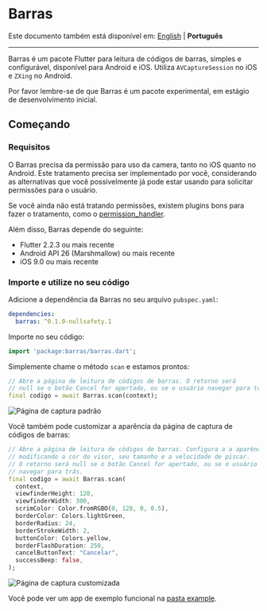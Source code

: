 # Barras

Este documento também está disponível em: [English](https://github.com/deadblit/barras/blob/main/README.md) \| **Português**

---

Barras é um pacote Flutter para leitura de códigos de barras, simples e configurável, disponível para Android e iOS. Utiliza `AVCaptureSession` no iOS e `ZXing` no Android.

Por favor lembre-se de que Barras é um pacote experimental, em estágio de desenvolvimento inicial.

## Começando

### Requisitos

O Barras precisa da permissão para uso da camera, tanto no iOS quanto no Android. Este tratamento precisa
ser implementado por você, considerando as alternativas que você possivelmente já pode estar usando
para solicitar permissões para o usuário.

Se você ainda não está tratando permissões, existem plugins bons para fazer o tratamento, 
como o [permission_handler](https://pub.dev/packages/permission_handler).

Além disso, Barras depende do seguinte:

- Flutter 2.2.3 ou mais recente
- Android API 26 (Marshmallow) ou mais recente
- iOS 9.0 ou mais recente

### Importe e utilize no seu código

Adicione a dependência da Barras no seu arquivo `pubspec.yaml`:

```yaml
dependencies:
  barras: ^0.1.0-nullsafety.1
```

Importe no seu código:

```dart
import 'package:barras/barras.dart';
```

Simplemente chame o método `scan` e estamos prontos:

```dart
// Abre a página de leitura de códigos de barras. O retorno será
// null se o botão Cancel for apertado, ou se o usuário navegar para trás.
final codigo = await Barras.scan(context);
```

![Página de captura padrão](https://github.com/deadblit/barras/raw/main/example/screenshots/Screenshot_20201022-034615.jpg)

Você também pode customizar a aparência da página de captura de códigos de barras:

```dart
// Abre a página de leitura de códigos de barras. Configura a a aparência,
// modificando a cor do visor, seu tamanho e a velocidade de piscar.
// O retorno será null se o botão Cancel for apertado, ou se o usuário
// navegar para trás.
final codigo = await Barras.scan(
  context,
  viewfinderHeight: 120,
  viewfinderWidth: 300,
  scrimColor: Color.fromRGBO(0, 128, 0, 0.5),
  borderColor: Colors.lightGreen,
  borderRadius: 24,
  borderStrokeWidth: 2,
  buttonColor: Colors.yellow,
  borderFlashDuration: 250,
  cancelButtonText: "Cancelar",
  successBeep: false,
);
```

![Página de captura customizada](https://github.com/deadblit/barras/raw/main/example/screenshots/Screenshot_20201026-181635.jpg)

Você pode ver um app de exemplo funcional na [pasta example](https://github.com/deadblit/barras/example/lib/).
